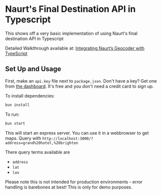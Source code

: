 # Naurt's Final Destination API in Typescript

This shows off a very basic implementation of using Naurt's final destination API
in Typescript

Detailed Walkthrough available at: [Integrating Naurt’s Geocoder with TypeScript](https://www.naurt.com/blog-posts/integrating-naurts-geocoder-with-typescript)

## Set Up and Usage 

First, make an `api.key` file next to `package.json`. 
Don't have a key? Get one from [the dashboard](https://dashboard.naurt.com/sign-up).
It's free and you don't need a credit card to sign up.

To install dependencies:

```bash
bun install
```

To run:

```bash
bun start
```

This will start an express server. You can use it in a webbrowser to get maps.
Query with `http://localhost:3000/?address=grand%20hotel,%20brighton`

There query terms available are

- `address`
- `lat`
- `lon`

Please note this is not intended for production environments - error handling is 
barebones at best! This is only for demo purposes.
